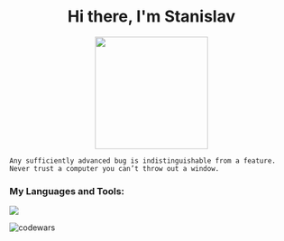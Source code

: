 <h1 align="center">Hi there, I'm Stanislav</h1>

<div id="header" align="center">
  <img src="https://media.giphy.com/media/kJV3yFjaVYtlP0CMOR/giphy.gif" width="200px"/>
</div>

```
Any sufficiently advanced bug is indistinguishable from a feature.
Never trust a computer you can’t throw out a window.
```

<h3 align="left">My Languages and Tools:</h3>
<p align="left">
  <a href="https://skillicons.dev">
    <img src="https://skillicons.dev/icons?i=bootstrap,css,figma,html,js,jest,nodejs,react,redux,sass,ts,webpack" />
  </a>
</p>

![codewars](https://www.codewars.com/users/unbulanov/badges/small)
